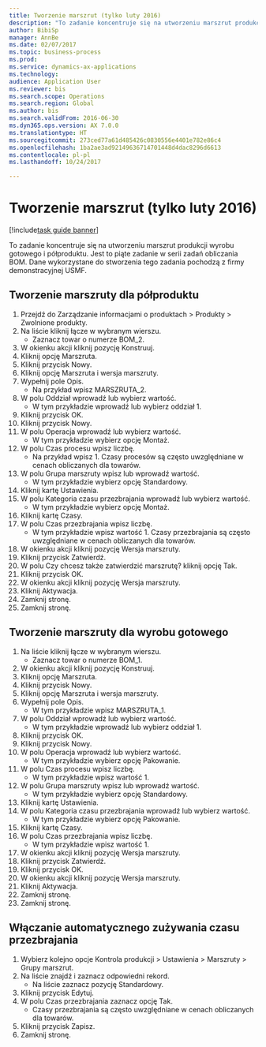 ```yaml
--- 
title: Tworzenie marszrut (tylko luty 2016)
description: "To zadanie koncentruje się na utworzeniu marszrut produkcji wyrobu gotowego i półproduktu."
author: BibiSp
manager: AnnBe
ms.date: 02/07/2017
ms.topic: business-process
ms.prod: 
ms.service: dynamics-ax-applications
ms.technology: 
audience: Application User
ms.reviewer: bis
ms.search.scope: Operations
ms.search.region: Global
ms.author: bis
ms.search.validFrom: 2016-06-30
ms.dyn365.ops.version: AX 7.0.0
ms.translationtype: HT
ms.sourcegitcommit: 273ced77a61d485426c0830556e4401e782e86c4
ms.openlocfilehash: 1ba2ae3ad92149636714701448d4dac8296d6613
ms.contentlocale: pl-pl
ms.lasthandoff: 10/24/2017

---
```

# <a name="create-routes-february-2016-only"></a>Tworzenie marszrut (tylko luty 2016)

[!include[task guide banner](../../includes/task-guide-banner.md)]

To zadanie koncentruje się na utworzeniu marszrut produkcji wyrobu gotowego i półproduktu. Jest to piąte zadanie w serii zadań obliczania BOM. Dane wykorzystane do stworzenia tego zadania pochodzą z firmy demonstracyjnej USMF.


## <a name="create-a-route-for-a-semi-finished-product"></a>Tworzenie marszruty dla półproduktu
1. Przejdź do Zarządzanie informacjami o produktach > Produkty > Zwolnione produkty.
2. Na liście kliknij łącze w wybranym wierszu.
    * Zaznacz towar o numerze BOM_2.  
3. W okienku akcji kliknij pozycję Konstruuj.
4. Kliknij opcję Marszruta.
5. Kliknij przycisk Nowy.
6. Kliknij opcję Marszruta i wersja marszruty.
7. Wypełnij pole Opis.
    * Na przykład wpisz MARSZRUTA_2.  
8. W polu Oddział wprowadź lub wybierz wartość.
    * W tym przykładzie wprowadź lub wybierz oddział 1.  
9. Kliknij przycisk OK.
10. Kliknij przycisk Nowy.
11. W polu Operacja wprowadź lub wybierz wartość.
    * W tym przykładzie wybierz opcję Montaż.  
12. W polu Czas procesu wpisz liczbę.
    * Na przykład wpisz 1. Czasy procesów są często uwzględniane w cenach obliczanych dla towarów.  
13. W polu Grupa marszruty wpisz lub wprowadź wartość.
    * W tym przykładzie wybierz opcję Standardowy.  
14. Kliknij kartę Ustawienia.
15. W polu Kategoria czasu przezbrajania wprowadź lub wybierz wartość.
    * W tym przykładzie wybierz opcję Montaż.  
16. Kliknij kartę Czasy.
17. W polu Czas przezbrajania wpisz liczbę.
    * W tym przykładzie wpisz wartość 1. Czasy przezbrajania są często uwzględniane w cenach obliczanych dla towarów.  
18. W okienku akcji kliknij pozycję Wersja marszruty.
19. Kliknij przycisk Zatwierdź.
20. W polu Czy chcesz także zatwierdzić marszrutę? kliknij opcję Tak.
21. Kliknij przycisk OK.
22. W okienku akcji kliknij pozycję Wersja marszruty.
23. Kliknij Aktywacja.
24. Zamknij stronę.
25. Zamknij stronę.

## <a name="create-a-route-for-a-finished-product"></a>Tworzenie marszruty dla wyrobu gotowego
1. Na liście kliknij łącze w wybranym wierszu.
    * Zaznacz towar o numerze BOM_1.  
2. W okienku akcji kliknij pozycję Konstruuj.
3. Kliknij opcję Marszruta.
4. Kliknij przycisk Nowy.
5. Kliknij opcję Marszruta i wersja marszruty.
6. Wypełnij pole Opis.
    * W tym przykładzie wpisz MARSZRUTA_1.  
7. W polu Oddział wprowadź lub wybierz wartość.
    * W tym przykładzie wprowadź lub wybierz oddział 1.  
8. Kliknij przycisk OK.
9. Kliknij przycisk Nowy.
10. W polu Operacja wprowadź lub wybierz wartość.
    * W tym przykładzie wybierz opcję Pakowanie.  
11. W polu Czas procesu wpisz liczbę.
    * W tym przykładzie wpisz wartość 1.  
12. W polu Grupa marszruty wpisz lub wprowadź wartość.
    * W tym przykładzie wybierz opcję Standardowy.  
13. Kliknij kartę Ustawienia.
14. W polu Kategoria czasu przezbrajania wprowadź lub wybierz wartość.
    * W tym przykładzie wybierz opcję Pakowanie.  
15. Kliknij kartę Czasy.
16. W polu Czas przezbrajania wpisz liczbę.
    * W tym przykładzie wpisz wartość 1.  
17. W okienku akcji kliknij pozycję Wersja marszruty.
18. Kliknij przycisk Zatwierdź.
19. Kliknij przycisk OK.
20. W okienku akcji kliknij pozycję Wersja marszruty.
21. Kliknij Aktywacja.
22. Zamknij stronę.
23. Zamknij stronę.

## <a name="enable-automatic-consumption-of-setup-time"></a>Włączanie automatycznego zużywania czasu przezbrajania
1. Wybierz kolejno opcje Kontrola produkcji > Ustawienia > Marszruty > Grupy marszrut.
2. Na liście znajdź i zaznacz odpowiedni rekord.
    * Na liście zaznacz pozycję Standardowy.  
3. Kliknij przycisk Edytuj.
4. W polu Czas przezbrajania zaznacz opcję Tak.
    * Czasy przezbrajania są często uwzględniane w cenach obliczanych dla towarów.  
5. Kliknij przycisk Zapisz.
6. Zamknij stronę.



